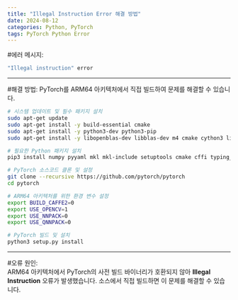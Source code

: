 ```yaml
---
title: "Illegal Instruction Error 해결 방법"
date: 2024-08-12
categories: Python, PyTorch
tags: PyTorch Python Error
---
```


#에러 메시지:

```bash
"Illegal instruction" error
```
---

#해결 방법: 
PyTorch를 ARM64 아키텍처에서 직접 빌드하여 문제를 해결할 수 있습니다.

```bash
# 시스템 업데이트 및 필수 패키지 설치
sudo apt-get update
sudo apt-get install -y build-essential cmake
sudo apt-get install -y python3-dev python3-pip
sudo apt-get install -y libopenblas-dev libblas-dev m4 cmake cython3 libatlas-base-dev

# 필요한 Python 패키지 설치
pip3 install numpy pyyaml mkl mkl-include setuptools cmake cffi typing_extensions future six requests dataclasses

# PyTorch 소스코드 클론 및 설정
git clone --recursive https://github.com/pytorch/pytorch
cd pytorch

# ARM64 아키텍처를 위한 환경 변수 설정
export BUILD_CAFFE2=0
export USE_OPENCV=1
export USE_NNPACK=0
export USE_QNNPACK=0

# PyTorch 빌드 및 설치
python3 setup.py install
```
---

#오류 원인:  
ARM64 아키텍처에서 PyTorch의 사전 빌드 바이너리가 호환되지 않아 **Illegal Instruction** 오류가 발생했습니다. 소스에서 직접 빌드하면 이 문제를 해결할 수 있습니다.

